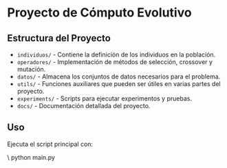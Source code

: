 # Proyecto de Cómputo Evolutivo

## Estructura del Proyecto

- `individuos/` - Contiene la definición de los individuos en la población.
- `operadores/` - Implementación de métodos de selección, crossover y mutación.
- `datos/` - Almacena los conjuntos de datos necesarios para el problema.
- `utils/` - Funciones auxiliares que pueden ser útiles en varias partes del proyecto.
- `experiments/` - Scripts para ejecutar experimentos y pruebas.
- `docs/` - Documentación detallada del proyecto.

## Uso
Ejecuta el script principal con: 

\	python main.py
